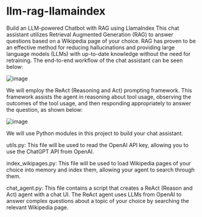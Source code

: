 # llm-rag-llamaindex

Build an LLM-powered Chatbot with RAG using LlamaIndex
This chat assistant utilizes Retrieval Augmented Generation (RAG) to answer questions based on a Wikipedia page of your choice. RAG has proven to be an effective method for reducing hallucinations and providing large language models (LLMs) with up-to-date knowledge without the need for retraining. The end-to-end workflow of the chat assistant can be seen below:

![image](https://github.com/user-attachments/assets/9734c8bf-f72c-4cf8-b003-1f8573dc962c)



We will employ the ReAct (Reasoning and Act) prompting framework. This framework assists the agent in reasoning about tool usage, observing the outcomes of the tool usage, and then responding appropriately to answer the question, as shown below:

![image](https://github.com/user-attachments/assets/42d19649-954a-4e41-a0ec-6ce4a120deaf)

We will use Python modules in this project to build your chat assistant.

utils.py: This file will be used to read the OpenAI API key, allowing you to use the ChatGPT API from OpenAI.

index_wikipages.py: This file will be used to load Wikipedia pages of your choice into memory and index them, allowing your agent to search through them.

chat_agent.py: This file contains a script that creates a ReAct (Reason and Act) agent with a chat UI. The ReAct agent uses LLMs from OpenAI to answer complex questions about a topic of your choice by searching the relevant Wikipedia page.

